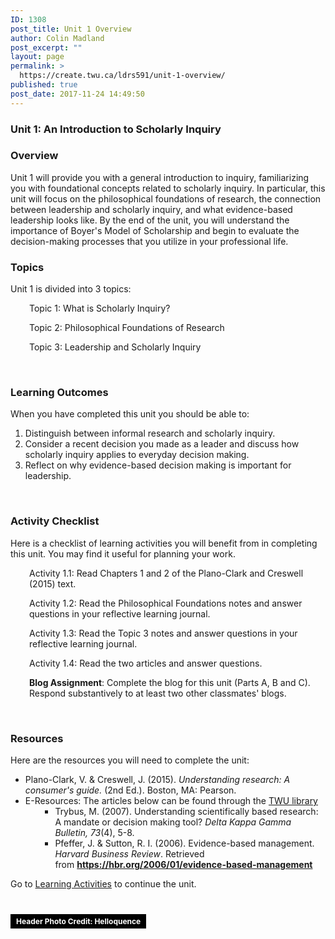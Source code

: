 ```yaml
---
ID: 1308
post_title: Unit 1 Overview
author: Colin Madland
post_excerpt: ""
layout: page
permalink: >
  https://create.twu.ca/ldrs591/unit-1-overview/
published: true
post_date: 2017-11-24 14:49:50
---
```

<h3>Unit 1: An Introduction to Scholarly Inquiry</h3>
<h3>Overview</h3>
Unit 1 will provide you with a general introduction to inquiry, familiarizing you with foundational concepts related to scholarly inquiry. In particular, this unit will focus on the philosophical foundations of research, the connection between leadership and scholarly inquiry, and what evidence-based leadership looks like. By the end of the unit, you will understand the importance of Boyer's Model of Scholarship and begin to evaluate the decision-making processes that you utilize in your professional life.
<h3>Topics</h3>
Unit 1 is divided into 3 topics:
<p style="padding-left: 30px;">Topic 1: What is Scholarly Inquiry?</p>
<p style="padding-left: 30px;">Topic 2: Philosophical Foundations of Research</p>
<p style="padding-left: 30px;">Topic 3: Leadership and Scholarly Inquiry</p>
&nbsp;
<h3>Learning Outcomes</h3>
When you have completed this unit you should be able to:<span style="color: #ff0000;"><strong> </strong></span>
<ol>
 	<li>Distinguish between informal research and scholarly inquiry.</li>
 	<li>Consider a recent decision you made as a leader and discuss how scholarly inquiry applies to everyday decision making.</li>
 	<li>Reflect on why evidence-based decision making is important for leadership.</li>
</ol>
&nbsp;
<h3>Activity Checklist</h3>
Here is a checklist of learning activities you will benefit from in completing this unit. You may find it useful for planning your work.
<p style="padding-left: 30px;">Activity 1.1: Read Chapters 1 and 2 of the Plano-Clark and Creswell (2015) text.</p>
<p style="padding-left: 30px;">Activity 1.2: Read the Philosophical Foundations notes and answer questions in your reflective learning journal.</p>
<p style="padding-left: 30px;">Activity 1.3: Read the Topic 3 notes and answer questions in your reflective learning journal.</p>
<p style="padding-left: 30px;">Activity 1.4: Read the two articles and answer questions.</p>
<p style="padding-left: 30px;"><strong>Blog Assignment</strong>: Complete the blog for this unit (Parts A, B and C). Respond substantively to at least two other classmates' blogs.</p>
&nbsp;
<h3>Resources</h3>
Here are the resources you will need to complete the unit:
<ul>
 	<li>Plano-Clark, V. &amp; Creswell, J. (2015). <em>Understanding research: A consumer's guide.</em> (2nd Ed.). Boston, MA: Pearson.</li>
 	<li>E-Resources: The articles below can be found through the <a href="https://www.twu.ca/library">TWU library</a>
<ul>
 	<li style="list-style-type: none;">
<ul>
 	<li>Trybus, M. (2007). Understanding scientifically based research: A mandate or decision making tool? <em>Delta Kappa Gamma Bulletin, 73</em>(4), 5-8.</li>
 	<li>Pfeffer, J. &amp; Sutton, R. I. (2006). Evidence-based management. <em>Harvard Business Review</em>. Retrieved from <b><a href="https://hbr.org/2006/01/evidence-based-management">https://hbr.org/2006/01/evidence-based-management</a></b></li>
</ul>
</li>
</ul>
</li>
</ul>
Go to <a href="https://create.twu.ca/icandothis/2018/01/01/ldrs-591-unit-1/">Learning Activities</a> to continue the unit.

&nbsp;

<a style="background-color: black; color: white; text-decoration: none; padding: 4px 6px; font-family: -apple-system, BlinkMacSystemFont, 'San Francisco', 'Helvetica Neue', Helvetica, Ubuntu, Roboto, Noto, 'Segoe UI', Arial, sans-serif; font-size: 12px; font-weight: bold; line-height: 1.2;" title="Download free do whatever you want high-resolution photos from Helloquence" href="https://unsplash.com/@helloquence?utm_medium=referral&amp;utm_campaign=photographer-credit&amp;utm_content=creditBadge" target="_blank" rel="noopener noreferrer"><span style="padding: 2px 3px;">Header Photo Credit: Helloquence</span></a>